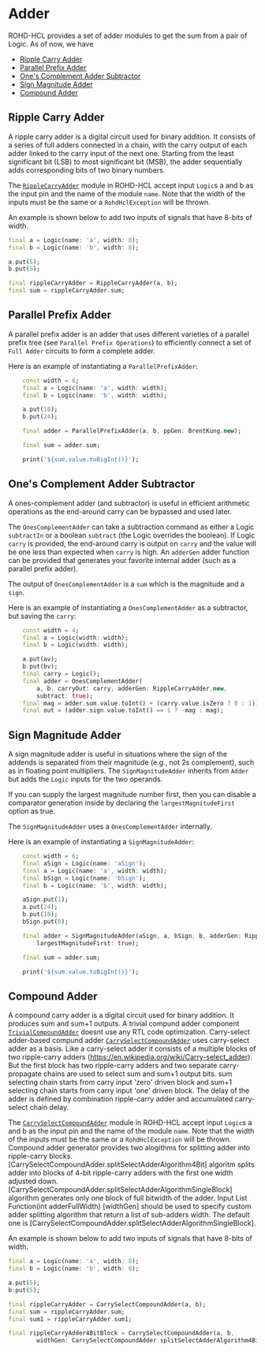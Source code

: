 # Adder

ROHD-HCL provides a set of adder modules to get the sum from a pair of Logic. As of now, we have

- [Ripple Carry Adder](#ripple-carry-adder)
- [Parallel Prefix Adder](#parallel-prefix-adder)
- [One's Complement Adder Subtractor](#ones-complement-adder-subtractor)
- [Sign Magnitude Adder](#sign-magnitude-adder)
- [Compound Adder](#compound-adder)

## Ripple Carry Adder

A ripple carry adder is a digital circuit used for binary addition. It consists of a series of full adders connected in a chain, with the carry output of each adder linked to the carry input of the next one. Starting from the least significant bit (LSB) to most significant bit (MSB), the adder sequentially adds corresponding bits of two binary numbers.

The [`RippleCarryAdder`](https://intel.github.io/rohd-hcl/rohd_hcl/RippleCarryAdder-class.html) module in ROHD-HCL accept input `Logic`s a and b as the input pin and the name of the module `name`. Note that the width of the inputs must be the same or a `RohdHclException` will be thrown.

An example is shown below to add two inputs of signals that have 8-bits of width.

```dart
final a = Logic(name: 'a', width: 8);
final b = Logic(name: 'b', width: 8);

a.put(5);
b.put(5);

final rippleCarryAdder = RippleCarryAdder(a, b);
final sum = rippleCarryAdder.sum;
```

## Parallel Prefix Adder

A parallel prefix adder is an adder that uses different varieties of a parallel prefix tree (see `Parallel Prefix Operations`) to efficiently connect a set of `Full Adder` circuits to form a complete adder.

Here is an example of instantiating a `ParallelPrefixAdder`:

```dart
    const width = 6;
    final a = Logic(name: 'a', width: width);
    final b = Logic(name: 'b', width: width);

    a.put(18);
    b.put(24);

    final adder = ParallelPrefixAdder(a, b, ppGen: BrentKung.new);

    final sum = adder.sum;

    print('${sum.value.toBigInt()}');
```

## One's Complement Adder Subtractor

A ones-complement adder (and subtractor) is useful in efficient arithmetic operations as the
end-around carry can be bypassed and used later.

The `OnesComplementAdder` can take a subtraction command as either a Logic `subtractIn` or a boolean `subtract` (the Logic overrides the boolean).  If Logic `carry` is provided, the end-around carry is output on `carry` and the value will be one less than expected when `carry` is high.  An `adderGen` adder function can be provided that generates your favorite internal adder (such as a parallel prefix adder).

The output of `OnesComplementAdder` is a `sum` which is the magnitude and a `sign`.

Here is an example of instantiating a `OnesComplementAdder` as a subtractor, but saving the `carry`:

```dart
    const width = 4;
    final a = Logic(width: width);
    final b = Logic(width: width);

    a.put(av);
    b.put(bv);
    final carry = Logic();
    final adder = OnesComplementAdder(
        a, b, carryOut: carry, adderGen: RippleCarryAdder.new,
        subtract: true);
    final mag = adder.sum.value.toInt() + (carry.value.isZero ? 0 : 1));
    final out = (adder.sign.value.toInt() == 1 ? -mag : mag);
```

## Sign Magnitude Adder

A sign magnitude adder is useful in situations where the sign of the addends is separated from their magnitude (e.g., not 2s complement), such as in floating point multipliers.  The `SignMagnitudeAdder` inherits from `Adder` but adds the `Logic` inputs for the two operands.

If you can supply the largest magnitude number first, then you can disable a comparator generation inside by declaring the `largestMagnitudeFirst` option as true.

The `SignMagnitudeAdder` uses a `OnesComplementAdder` internally.

Here is an example of instantiating a `SignMagnitudeAdder`:

```dart
    const width = 6;
    final aSign = Logic(name: 'aSign');
    final a = Logic(name: 'a', width: width);
    final bSign = Logic(name: 'bSign');
    final b = Logic(name: 'b', width: width);

    aSign.put(1);
    a.put(24);
    b.put(18);
    bSign.put(0);

    final adder = SignMagnitudeAdder(aSign, a, bSign, b, adderGen: RippleCarryAdder.new,
        largestMagnitudeFirst: true);

    final sum = adder.sum;

    print('${sum.value.toBigInt()}');
```
## Compound Adder

A compound carry adder is a digital circuit used for binary addition. It produces sum and sum+1 outputs.
A trivial compund adder component [`TrivialCompoundAdder`](https://intel.github.io/rohd-hcl/rohd_hcl/TrivialCompoundAdder-class.html) doesnt use any RTL code optimization.
Carry-select adder-based compund adder [`CarrySelectCompoundAdder`](https://intel.github.io/rohd-hcl/rohd_hcl/CarrySelectCompoundAdder-class.html) uses carry-select adder as a basis. Like a carry-select adder it consists of a multiple blocks of two ripple-carry adders (https://en.wikipedia.org/wiki/Carry-select_adder). But the first block has two ripple-carry adders and two separate carry-propagate chains are used to select sum and sum+1 output bits. sum selecting chain starts from carry input 'zero' driven block and sum+1 selecting chain starts from carry input 'one' driven block.
The delay of the adder is defined by combination ripple-carry adder and accumulated carry-select chain delay. 

The [`CarrySelectCompoundAdder`](https://intel.github.io/rohd-hcl/rohd_hcl/CarrySelectCompoundAdder-class.html) module in ROHD-HCL accept input `Logic`s a and b as the input pin and the name of the module `name`. Note that the width of the inputs must be the same or a `RohdHclException` will be thrown.
Compound adder generator provides two alogithms for splitting adder into ripple-carry blocks. [CarrySelectCompoundAdder.splitSelectAdderAlgorithm4Bit] algoritm splits adder into blocks of 4-bit ripple-carry adders with the first one width adjusted down. [CarrySelectCompoundAdder.splitSelectAdderAlgorithmSingleBlock] algorithm generates only one block of full bitwidth of the adder. Input List<int> Function(int adderFullWidth) [widthGen] should be used to specify custom adder splitting algorithm that return a list of sub-adders width. The default one is [CarrySelectCompoundAdder.splitSelectAdderAlgorithmSingleBlock].

An example is shown below to add two inputs of signals that have 8-bits of width.

```dart
final a = Logic(name: 'a', width: 8);
final b = Logic(name: 'b', width: 8);

a.put(5);
b.put(5);

final rippleCarryAdder = CarrySelectCompoundAdder(a, b);
final sum = rippleCarryAdder.sum;
final sum1 = rippleCarryAdder.sum1;

final rippleCarryAdder4BitBlock = CarrySelectCompoundAdder(a, b,
        widthGen: CarrySelectCompoundAdder.splitSelectAdderAlgorithm4Bit);
```

